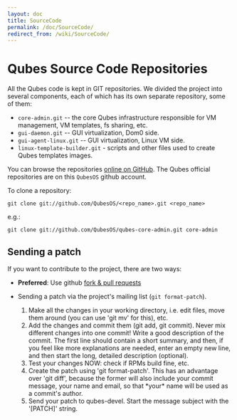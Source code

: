 ```yaml
---
layout: doc
title: SourceCode
permalink: /doc/SourceCode/
redirect_from: /wiki/SourceCode/
---
```


Qubes Source Code Repositories
==============================

All the Qubes code is kept in GIT repositories. We divided the project into several components, each of which has its own separate repository, some of them:

-   `core-admin.git` -- the core Qubes infrastructure responsible for VM management, VM templates, fs sharing, etc.
-   `gui-daemon.git` -- GUI virtualization, Dom0 side.
-   `gui-agent-linux.git` -- GUI virtualization, Linux VM side.
-   `linux-template-builder.git` - scripts and other files used to create Qubes templates images.

You can browse the repositories [online on
GitHub](https://github.com/QubesOS/). The Qubes official repositories are on
this `QubesOS` github account.

To clone a repository:

```
git clone git://github.com/QubesOS/<repo_name>.git <repo_name>
```

e.g.:

```
git clone git://github.com/QubesOS/qubes-core-admin.git core-admin
```

## Sending a patch

If you want to contribute to the project, there are two ways:

*  **Preferred**: Use github [fork & pull requests](https://guides.github.com/activities/forking/)
*  Sending a patch via the project's mailing list (`git format-patch`).

    1.  Make all the changes in your working directory, i.e. edit files, move them around (you can use 'git mv' for this), etc.
    2.  Add the changes and commit them (git add, git commit). Never mix different changes into one commit! Write a good description of the commit. The first line should contain a short summary, and then, if you feel like more explanations are needed, enter an empty new line, and then start the long, detailed description (optional).
    3.  Test your changes NOW: check if RPMs build fine, etc.
    4.  Create the patch using 'git format-patch'. This has an advantage over 'git diff', because the former will also include your commit message, your name and email, so that \*your\* name will be used as a commit's author.
    5.  Send your patch to qubes-devel. Start the message subject with the '[PATCH]' string.
